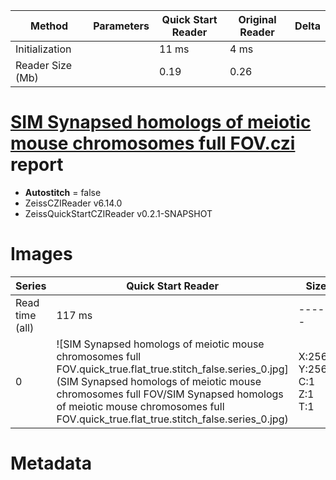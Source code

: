 |  Method            | Parameters       | Quick Start Reader | Original Reader | Delta  |
| -------------------|------------------|--------------------|-----------------|------- |
| Initialization     |                  |11 ms|4 ms|        |
| Reader Size (Mb)     |                  |0.19|0.26|        |
# [SIM Synapsed homologs of meiotic mouse chromosomes full FOV.czi](https://zenodo.org/record/6865142/files/SIM%20Synapsed%20homologs%20of%20meiotic%20mouse%20chromosomes%20full%20FOV.czi) report
 - **Autostitch** = false
 - ZeissCZIReader v6.14.0
 - ZeissQuickStartCZIReader v0.2.1-SNAPSHOT

# Images 

| Series            | Quick Start Reader | Size | Original Reader | Size | #Diffs |
|-------------------|--------------------|------|-----------------|------|--------|
| Read time (all)   |117 ms|------|149 ms|------|--------|
|0|![SIM Synapsed homologs of meiotic mouse chromosomes full FOV.quick_true.flat_true.stitch_false.series_0.jpg](SIM Synapsed homologs of meiotic mouse chromosomes full FOV/SIM Synapsed homologs of meiotic mouse chromosomes full FOV.quick_true.flat_true.stitch_false.series_0.jpg)|X:2560<br>Y:2560<br>C:1<br>Z:1<br>T:1|![SIM Synapsed homologs of meiotic mouse chromosomes full FOV.quick_false.flat_true.stitch_false.series_0.jpg](SIM Synapsed homologs of meiotic mouse chromosomes full FOV/SIM Synapsed homologs of meiotic mouse chromosomes full FOV.quick_false.flat_true.stitch_false.series_0.jpg)|X:2560<br>Y:2560<br>C:1<br>Z:1<br>T:1|0|

# Metadata

